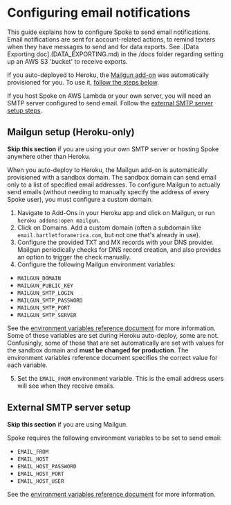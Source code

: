 # Configuring email notifications

This guide explains how to configure Spoke to send email notifications. Email notifications are sent for account-related actions, to remind texters when they have messages to send and for data exports. See .[Data Exporting doc].(DATA_EXPORTING.md) in the /docs folder regarding setting up an AWS S3 'bucket' to receive exports.

If you auto-deployed to Heroku, the [Mailgun add-on](https://elements.heroku.com/addons/mailgun) was automatically provisioned for you. To use it, [follow the steps below](#mailgun-setup-heroku-only).

If you host Spoke on AWS Lambda or your own server, you will need an SMTP server configured to send email. Follow the [external SMTP server setup steps](#external-smtp-server-setup).

## Mailgun setup (Heroku-only)

**Skip this section** if you are using your own SMTP server or hosting Spoke anywhere other than Heroku.

When you auto-deploy to Heroku, the Mailgun add-on is automatically provisioned with a sandbox domain. The sandbox domain can send email only to a list of specified email addresses. To configure Mailgun to actually send emails (without needing to manually specify the address of every Spoke user), you must configure a custom domain.

1. Navigate to Add-Ons in your Heroku app and click on Mailgun, or run `heroku addons:open mailgun`.
2. Click on Domains. Add a custom domain (often a subdomain like `email.bartletforamerica.com`, but not one that's already in use).
3. Configure the provided TXT and MX records with your DNS provider. Mailgun periodically checks for DNS record creation, and also provides an option to trigger the check manually.
4. Configure the following Mailgun environment variables:

- `MAILGUN_DOMAIN`
- `MAILGUN_PUBLIC_KEY`
- `MAILGUN_SMTP_LOGIN`
- `MAILGUN_SMTP_PASSWORD`
- `MAILGUN_SMTP_PORT`
- `MAILGUN_SMTP_SERVER`

See the [environment variables reference document](REFERENCE-environment_variables.md) for more information. Some of these variables are set during Heroku auto-deploy, some are not. Confusingly, some of those that are set automatically are set with values for the sandbox domain and **must be changed for production**. The environment variables reference document specifies the correct value for each variable.

5. Set the `EMAIL_FROM` environment variable. This is the email address users will see when they receive emails.

## External SMTP server setup

**Skip this section** if you are using Mailgun.

Spoke requires the following environment variables to be set to send email:

- `EMAIL_FROM`
- `EMAIL_HOST`
- `EMAIL_HOST_PASSWORD`
- `EMAIL_HOST_PORT`
- `EMAIL_HOST_USER`

See the [environment variables reference document](REFERENCE-environment_variables.md) for more information.
